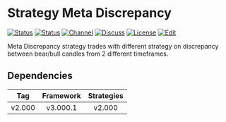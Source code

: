 # Strategy Meta Discrepancy

[![Status][gha-image-check-master]][gha-link-check-master]
[![Status][gha-image-compile-master]][gha-link-compile-master]
[![Channel][tg-channel-image]][tg-channel-link]
[![Discuss][gh-discuss-badge]][gh-discuss-link]
[![License][license-image]][license-link]
[![Edit][gh-edit-badge]][gh-edit-link]

Meta Discrepancy strategy trades with different strategy
on discrepancy between bear/bull candles from 2 different timeframes.

## Dependencies

| Tag      | Framework | Strategies |
|:--------:|:---------:|:----------:|
| v2.000   | v3.000.1  | v2.000     |

<!-- Named links -->

[gh-discuss-badge]: https://img.shields.io/badge/Discussions-Q&A-blue.svg?logo=github
[gh-discuss-link]: https://github.com/EA31337/EA31337-Strategies/discussions

[gh-edit-badge]: https://img.shields.io/badge/GitHub-edit-purple.svg?logo=github
[gh-edit-link]: https://github.dev/EA31337/Strategy-Meta_Discrepancy

[gha-link-check-master]: https://github.com/EA31337/Strategy-Meta_Discrepancy/actions?query=workflow:Check+branch%3Amaster
[gha-image-check-master]: https://github.com/EA31337/Strategy-Meta_Discrepancy/workflows/Check/badge.svg?branch=master
[gha-link-compile-master]: https://github.com/EA31337/Strategy-Meta_Discrepancy/actions?query=workflow:Compile+branch%3Amaster
[gha-image-compile-master]: https://github.com/EA31337/Strategy-Meta_Discrepancy/workflows/Compile/badge.svg?branch=master

[tg-channel-image]: https://img.shields.io/badge/Telegram-join-0088CC.svg?logo=telegram
[tg-channel-link]: https://t.me/EA31337

[license-image]: https://img.shields.io/github/license/EA31337/EA31337-Strategies.svg
[license-link]: https://tldrlegal.com/license/gnu-general-public-license-v3-(gpl-3)
